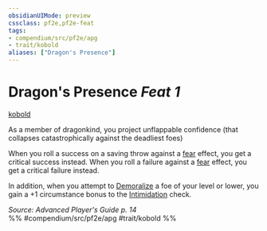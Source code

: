 ```yaml
---
obsidianUIMode: preview
cssclass: pf2e,pf2e-feat
tags:
- compendium/src/pf2e/apg
- trait/kobold
aliases: ["Dragon's Presence"]
---
```

# Dragon's Presence  *Feat 1*  
[kobold](../../Rules/traits/kobold-b1.md)  


As a member of dragonkind, you project unflappable confidence (that collapses catastrophically against the deadliest foes)

When you roll a success on a saving throw against a [fear](../../Rules/traits/fear.md) effect, you get a critical success instead. When you roll a failure against a [fear](../../Rules/traits/fear.md) effect, you get a critical failure instead.

In addition, when you attempt to [Demoralize](../../Rules/actions/demoralize.md) a foe of your level or lower, you gain a +1 circumstance bonus to the [Intimidation](../skills.md#Intimidation) check.

*Source: Advanced Player's Guide p. 14*  
%% #compendium/src/pf2e/apg #trait/kobold %%